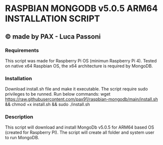 # RASPBIAN MONGODB v5.0.5 ARM64 INSTALLATION SCRIPT
## © made by PAX - Luca Passoni

### Requirements
This script was made for Raspberry Pi OS (minimun Raspberry Pi 4).
Tested on native x64 Raspbian OS, the x64 architecture is required by MongoDB.

### Installation
Download install.sh file and make it executable.
The script require sudo privileges to be runned.
Run below commands:
wget https://raw.githubusercontent.com/pax91/raspbian-mongodb/main/install.sh && chmod +x install.sh && sudo ./install.sh

### Description
This script will download and install MongoDb v5.0.5 for ARM64 based OS (created for Raspberry PI).
The script will create all folder and system user to run MongoDB.
